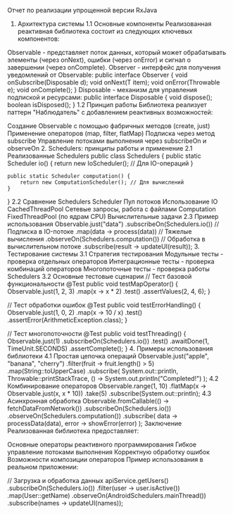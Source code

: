 Отчет по реализации упрощенной версии RxJava
1. Архитектура системы
1.1 Основные компоненты
Реализованная реактивная библиотека состоит из следующих ключевых компонентов:

Observable - представляет поток данных, который может обрабатывать элементы (через onNext), ошибки (через onError) и сигнал о завершении (через onComplete).
Observer - интерфейс для получения уведомлений от Observable:
public interface Observer<T> {
    void onSubscribe(Disposable d);
    void onNext(T item);
    void onError(Throwable e);
    void onComplete();
}
Disposable - механизм для управления подпиской и ресурсами:
public interface Disposable {
    void dispose();
    boolean isDisposed();
}
1.2 Принцип работы
Библиотека реализует паттерн "Наблюдатель" с добавлением реактивных возможностей:

Создание Observable с помощью фабричных методов (create, just)
Применение операторов (map, filter, flatMap)
Подписка через метод subscribe
Управление потоками выполнения через subscribeOn и observeOn
2. Schedulers: принципы работы и применение
2.1 Реализованные Schedulers
public class Schedulers {
    public static Scheduler io() {
        return new IoScheduler(); // Для IO-операций
    }
    
    public static Scheduler computation() {
        return new ComputationScheduler(); // Для вычислений
    }
}
2.2 Сравнение Schedulers
Scheduler	Пул потоков	Использование
IO	CachedThreadPool	Сетевые запросы, работа с файлами
Computation	FixedThreadPool (по ядрам CPU)	Вычислительные задачи
2.3 Пример использования
Observable.just("data")
    .subscribeOn(Schedulers.io()) // Подписка в IO-потоке
    .map(data -> process(data))   // Тяжелые вычисления
    .observeOn(Schedulers.computation()) // Обработка в вычислительном потоке
    .subscribe(result -> updateUI(result));
3. Тестирование системы
3.1 Стратегия тестирования
Модульные тесты - проверка отдельных операторов
Интеграционные тесты - проверка комбинаций операторов
Многопоточные тесты - проверка работы Schedulers
3.2 Основные тестовые сценарии
// Тест базовой функциональности
@Test
public void testMapOperator() {
    Observable.just(1, 2, 3)
        .map(x -> x * 2)
        .test()
        .assertValues(2, 4, 6);
}

// Тест обработки ошибок
@Test
public void testErrorHandling() {
    Observable.just(1, 0, 2)
        .map(x -> 10 / x)
        .test()
        .assertError(ArithmeticException.class);
}

// Тест многопоточности
@Test
public void testThreading() {
    Observable.just(1)
        .subscribeOn(Schedulers.io())
        .test()
        .awaitDone(1, TimeUnit.SECONDS)
        .assertComplete();
}
4. Примеры использования библиотеки
4.1 Простая цепочка операций
Observable.just("apple", "banana", "cherry")
    .filter(fruit -> fruit.length() > 5)
    .map(String::toUpperCase)
    .subscribe(
        System.out::println,
        Throwable::printStackTrace,
        () -> System.out.println("Completed!")
    );
4.2 Комбинирование операторов
Observable.range(1, 10)
    .flatMap(x -> Observable.just(x, x * 10))
    .take(5)
    .subscribe(System.out::println);
4.3 Асинхронная обработка
Observable.fromCallable(() -> fetchDataFromNetwork())
    .subscribeOn(Schedulers.io())
    .observeOn(Schedulers.computation())
    .subscribe(
        data -> processData(data),
        error -> showError(error)
    );
Заключение
Реализованная библиотека предоставляет:

Основные операторы реактивного программирования
Гибкое управление потоками выполнения
Корректную обработку ошибок
Возможности композиции операторов
Пример использования в реальном приложении:

// Загрузка и обработка данных
apiService.getUsers()
    .subscribeOn(Schedulers.io())
    .filter(user -> user.isActive())
    .map(User::getName)
    .observeOn(AndroidSchedulers.mainThread())
    .subscribe(names -> updateUI(names));
